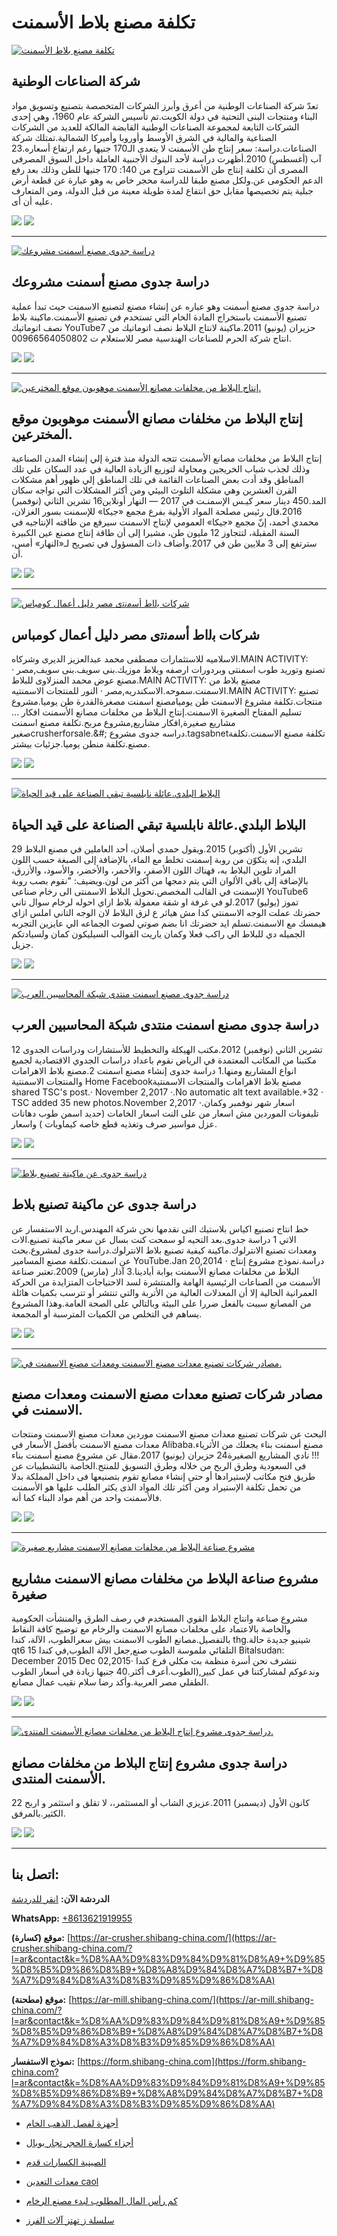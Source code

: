 # تكلفة مصنع بلاط الأسمنت

<a href="https://swt.shibang-china.com/?l=ar&img&k=%D8%AA%D9%83%D9%84%D9%81%D8%A9+%D9%85%D8%B5%D9%86%D8%B9+%D8%A8%D9%84%D8%A7%D8%B7+%D8%A7%D9%84%D8%A3%D8%B3%D9%85%D9%86%D8%AA" target="_blank">![تكلفة مصنع بلاط الأسمنت](http://static.shibang-china.com/all-800x300/389.jpg)</a>

## شركة الصناعات الوطنية
تعدّ شركة الصناعات الوطنية من أعرق وأبرز الشركات المتخصصة بتصنيع وتسويق مواد البناء ومنتجات البنى التحتية في دولة الكويت.تم تأسيس الشركة عام 1960، وهي إحدى الشركات التابعة لمجموعة الصناعات الوطنية القابضة المالكة للعديد من الشركات الصناعية والمالية في الشرق الأوسط وأوروبا وأميركا الشمالية.تمتلك شركة الصناعات.دراسة: سعر إنتاج طن الأسمنت لا يتعدى الـ170 جنيها رغم ارتفاع أسعاره.23 آب (أغسطس) 2010.أظهرت دراسة لأحد البنوك الأجنبية العاملة داخل السوق المصرفى المصرى أن تكلفة إنتاج طن الأسمنت تتراوح من 140: 170 جنيها للطن وذلك بعد رفع الدعم الحكومى عن.ولكل مصنع طبقا للدراسة محجر خاص به وهو عبارة عن قطعة أرض جبلية يتم تخصيصها مقابل حق انتفاع لمدة طويلة معينة من قبل الدولة، ومن المتعارف عليه أن أى.


<a href="https://whatsapp.shibangsoft.com/WhatsApp.php" target="_blank" title="WhatsApp">![](http://static.shibang-china.com/icon/whatsapp.png)</a> <a href="https://swt.shibang-china.com/?l=ar&icon&k=%D8%AA%D9%83%D9%84%D9%81%D8%A9+%D9%85%D8%B5%D9%86%D8%B9+%D8%A8%D9%84%D8%A7%D8%B7+%D8%A7%D9%84%D8%A3%D8%B3%D9%85%D9%86%D8%AA" target="_blank">![](http://static.shibang-china.com/icon/chat-ar.png)</a>

---

<a href="https://swt.shibang-china.com/?l=ar&img&k=%D8%AA%D9%83%D9%84%D9%81%D8%A9+%D9%85%D8%B5%D9%86%D8%B9+%D8%A8%D9%84%D8%A7%D8%B7+%D8%A7%D9%84%D8%A3%D8%B3%D9%85%D9%86%D8%AA" target="_blank">![دراسة جدوى مصنع أسمنت مشروعك](http://static.shibang-china.com/all-800x300/147.jpg)</a>

## دراسة جدوى مصنع أسمنت مشروعك
دراسة جدوى مصنع أسمنت وهو عباره عن إنشاء مصنع لتصنيع الاسمنت حيث تبدأ عملية تصنيع الأسمنت باستخراج المادة الخام التي تستخدم في تصنيع الأسمنت.ماكينة بلاط نصف اتوماتيك YouTube7 حزيران (يونيو) 2011.ماكينة لانتاج البلاط نصف اتوماتيك من انتاج شركة الحرم للصناعات الهندسية مصر للاستعلام ت 00966564050802.


<a href="https://whatsapp.shibangsoft.com/WhatsApp.php" target="_blank" title="WhatsApp">![](http://static.shibang-china.com/icon/whatsapp.png)</a> <a href="https://swt.shibang-china.com/?l=ar&icon&k=%D8%AA%D9%83%D9%84%D9%81%D8%A9+%D9%85%D8%B5%D9%86%D8%B9+%D8%A8%D9%84%D8%A7%D8%B7+%D8%A7%D9%84%D8%A3%D8%B3%D9%85%D9%86%D8%AA" target="_blank">![](http://static.shibang-china.com/icon/chat-ar.png)</a>

---

<a href="https://swt.shibang-china.com/?l=ar&img&k=%D8%AA%D9%83%D9%84%D9%81%D8%A9+%D9%85%D8%B5%D9%86%D8%B9+%D8%A8%D9%84%D8%A7%D8%B7+%D8%A7%D9%84%D8%A3%D8%B3%D9%85%D9%86%D8%AA" target="_blank">![إنتاج البلاط من مخلفات مصانع الأسمنت موهوبون موقع المخترعين.](http://static.shibang-china.com/all-800x300/1036.jpg)</a>

## إنتاج البلاط من مخلفات مصانع الأسمنت موهوبون موقع المخترعين.
إنتاج البلاط من مخلفات مصانع الأسمنت تتجه الدولة منذ فترة إلي إنشاء المدن الصناعية وذلك لجذب شباب الخريجين ومحاولة لتوزيع الزيادة العالية في عدد السكان علي تلك المناطق وقد أدت بعض الصناعات القائمة في تلك المناطق إلي ظهور أهم مشكلات القرن العشرين وهي مشكلة التلوث البيئي ومن أكثر المشكلات التي تواجه سكان المد.450 دينار سعر كيـس الإسمنـت في 2017 — النهار أونلاين16 تشرين الثاني (نوفمبر) 2016.قال رئيس مصلحة المواد الأولية بفرع مجمع «جيكا» للإسمنت بسور الغزلان، محمدي أحمد، إنّ مجمع «جيكا» العمومي لإنتاج الاسمنت سيرفع من طاقته الإنتاجيه في السنة المقبلة، لتتجاوز 12 مليون طن، مشيرا إلى أن طاقة إنتاج مصنع عين الكبيرة سترتفع إلى 3 ملايين طن في 2017.وأضاف ذات المسؤول في تصريح لـ«النهار» أمس، أن.


<a href="https://whatsapp.shibangsoft.com/WhatsApp.php" target="_blank" title="WhatsApp">![](http://static.shibang-china.com/icon/whatsapp.png)</a> <a href="https://swt.shibang-china.com/?l=ar&icon&k=%D8%AA%D9%83%D9%84%D9%81%D8%A9+%D9%85%D8%B5%D9%86%D8%B9+%D8%A8%D9%84%D8%A7%D8%B7+%D8%A7%D9%84%D8%A3%D8%B3%D9%85%D9%86%D8%AA" target="_blank">![](http://static.shibang-china.com/icon/chat-ar.png)</a>

---

<a href="https://swt.shibang-china.com/?l=ar&img&k=%D8%AA%D9%83%D9%84%D9%81%D8%A9+%D9%85%D8%B5%D9%86%D8%B9+%D8%A8%D9%84%D8%A7%D8%B7+%D8%A7%D9%84%D8%A3%D8%B3%D9%85%D9%86%D8%AA" target="_blank">![شركات ﺑﻟﺍﻁ ﺃﺳﻣﻧﺗﻯ مصر دليل أعمال كومباس](http://static.shibang-china.com/all-800x300/700.jpg)</a>

## شركات ﺑﻟﺍﻁ ﺃﺳﻣﻧﺗﻯ مصر دليل أعمال كومباس
الاسلاميه للاستثمارات مصطفى محمد عبدالعزيز الديرى وشركاه.MAIN ACTIVITY: تصنيع وتوريد طوب اسمنتى وبردورات ارصفه وبلاط موزيك.بنى سويف.بنى سويف,مصر &middot; مصنع عوض محمد المنزلاوى للبلاط.MAIN ACTIVITY: مصنع بلاط من الاسمنت.سموحه.الاسكندريه,مصر &middot; النور للمنتجات الاسمنتيه.MAIN ACTIVITY: تصنيع منتجات.تكلفة مشروع الاسمنت طن يوميامصنع اسمنت مصغرةالقدرة طن يوميا.مشروع تسليم المفتاح الصغيرة الاسمنت.إنتاج البلاط من مخلفات مصانع الأسمنت افكار … مشاريع صغيرة,افكار مشاريع,مشروع مربح.تكلفة مصنع اسمنت صغيرcrusherforsale.&amp;#; دراسه جدوى مشروع.tagsabnetتكلفة مصنع الاسمنت.تكلفة مصنع.تكلفة منطن يوميا.جزئیات بیشتر.


<a href="https://whatsapp.shibangsoft.com/WhatsApp.php" target="_blank" title="WhatsApp">![](http://static.shibang-china.com/icon/whatsapp.png)</a> <a href="https://swt.shibang-china.com/?l=ar&icon&k=%D8%AA%D9%83%D9%84%D9%81%D8%A9+%D9%85%D8%B5%D9%86%D8%B9+%D8%A8%D9%84%D8%A7%D8%B7+%D8%A7%D9%84%D8%A3%D8%B3%D9%85%D9%86%D8%AA" target="_blank">![](http://static.shibang-china.com/icon/chat-ar.png)</a>

---

<a href="https://swt.shibang-china.com/?l=ar&img&k=%D8%AA%D9%83%D9%84%D9%81%D8%A9+%D9%85%D8%B5%D9%86%D8%B9+%D8%A8%D9%84%D8%A7%D8%B7+%D8%A7%D9%84%D8%A3%D8%B3%D9%85%D9%86%D8%AA" target="_blank">![البلاط البلدي.عائلة نابلسية تبقي الصناعة على قيد الحياة](http://static.shibang-china.com/all-800x300/972.jpg)</a>

## البلاط البلدي.عائلة نابلسية تبقي الصناعة على قيد الحياة
29 تشرين الأول (أكتوبر) 2015.ويقول حمدي أصلان، أحد العاملين في مصنع البلاط البلدي، إنه يتكوّن من روبة إسمنت تخلط مع الماء، بالإضافة إلى الصبغة حسب اللون المراد تلوين البلاط به، فهناك اللون الأصفر، والأحمر، والأخضر، والأسود، والأزرق، بالإضافة إلى باقي الألوان التي يتم دمجها من أكثر من لون.ويضيف: &quot;نقوم بصب روبة الإسمنت في القالب المخصص.تحويل البلاط الاسمنتى الى رخام صناعى YouTube6 تموز (يوليو) 2017.لو في غرفة او شقة معمولة بلاط ازاي احوله لرخام سوال تاني حضرتك عملت الوجه الاسمنتي كدا مش هياثر ع لزق البلاط لان الوجه التاني املس ازاي هيمسك مع الاسمنت﻿.تسلم ايد حضرتك انا بضم صوتي لصوت الجماعه الي عايزين التجربه الجميله دي للبلاط الي راكب فعلا وكمان ياريت القوالب السيليكون كمان ولسيادتكم جزيل.


<a href="https://whatsapp.shibangsoft.com/WhatsApp.php" target="_blank" title="WhatsApp">![](http://static.shibang-china.com/icon/whatsapp.png)</a> <a href="https://swt.shibang-china.com/?l=ar&icon&k=%D8%AA%D9%83%D9%84%D9%81%D8%A9+%D9%85%D8%B5%D9%86%D8%B9+%D8%A8%D9%84%D8%A7%D8%B7+%D8%A7%D9%84%D8%A3%D8%B3%D9%85%D9%86%D8%AA" target="_blank">![](http://static.shibang-china.com/icon/chat-ar.png)</a>

---

<a href="https://swt.shibang-china.com/?l=ar&img&k=%D8%AA%D9%83%D9%84%D9%81%D8%A9+%D9%85%D8%B5%D9%86%D8%B9+%D8%A8%D9%84%D8%A7%D8%B7+%D8%A7%D9%84%D8%A3%D8%B3%D9%85%D9%86%D8%AA" target="_blank">![دراسة جدوى مصنع اسمنت منتدى شبكة المحاسبين العرب](http://static.shibang-china.com/all-800x300/1009.jpg)</a>

## دراسة جدوى مصنع اسمنت منتدى شبكة المحاسبين العرب
12 تشرين الثاني (نوفمبر) 2012.مكتب الهيكلة والتخطيط للأستشارات ودراسات الجدوى مكتبنا من المكاتب المعتمدة في الرياض نقوم باعداد دراسات الجدوي الاقتصادية لجميع انواع المشاريع ومنها.1 دراسة جدوى إنشاء مصنع اسمنت 2.مصنع بلاط الاهرامات والمنتجات الاسمنتية Home Facebookمصنع بلاط الاهرامات والمنتجات الاسمنتية shared TSC&#39;s post.· November 2,2017 ·.No automatic alt text available.+32 &middot; TSC added 35 new photos.November 2,2017 ·.اسعار شهر نوفمبر وكمان تليفونات الموردين مش اسعار من على النت اسعار الخامات (حديد اسمن طوب دهانات عزل مواسير صرف وتغذيه قطع خاصه كيماويات ) واسعار.


<a href="https://whatsapp.shibangsoft.com/WhatsApp.php" target="_blank" title="WhatsApp">![](http://static.shibang-china.com/icon/whatsapp.png)</a> <a href="https://swt.shibang-china.com/?l=ar&icon&k=%D8%AA%D9%83%D9%84%D9%81%D8%A9+%D9%85%D8%B5%D9%86%D8%B9+%D8%A8%D9%84%D8%A7%D8%B7+%D8%A7%D9%84%D8%A3%D8%B3%D9%85%D9%86%D8%AA" target="_blank">![](http://static.shibang-china.com/icon/chat-ar.png)</a>

---

<a href="https://swt.shibang-china.com/?l=ar&img&k=%D8%AA%D9%83%D9%84%D9%81%D8%A9+%D9%85%D8%B5%D9%86%D8%B9+%D8%A8%D9%84%D8%A7%D8%B7+%D8%A7%D9%84%D8%A3%D8%B3%D9%85%D9%86%D8%AA" target="_blank">![دراسة جدوى عن ماكينة تصنيع بلاط](http://static.shibang-china.com/all-800x300/356.jpg)</a>

## دراسة جدوى عن ماكينة تصنيع بلاط
خط انتاج تصنيع اكياس بلاستيك التى نقدمها نحن شركة المهندس.اريد الاستفسار عن الاتي 1 دراسة جدوى.بعد التحيه لو سمحت كنت بسال عن سعر ماكينة تصنيع.الات ومعدات تصنيع الانترلوك.ماكينة كيفية تصنيع بلاط الانترلوك.دراسة جدوى لمشروع.بحث عن اسمنت.تكلفة مصنع المسامير YouTube.Jan 20,2014 · دراسة.نموذج مشروع إنتاج البلاط من مخلفات مصانع الأسمنت بوابة أيادينا.3 آذار (مارس) 2009.تعتبر صناعة الأسمنت من الصناعات الرئيسية الهامة والمنتشرة لسد الاحتياجات المتزايدة من الحركة العمرانية الحالية إلا أن المعدلات العالية من الأتربة والتي تنتشر أو تترسب بكميات هائلة من المصانع سببت بالفعل ضررا على البيئة وبالتالي على الصحة العامة.وهذا المشروع يساهم في التخلص من الكميات المترسبة أو المجمعة.


<a href="https://whatsapp.shibangsoft.com/WhatsApp.php" target="_blank" title="WhatsApp">![](http://static.shibang-china.com/icon/whatsapp.png)</a> <a href="https://swt.shibang-china.com/?l=ar&icon&k=%D8%AA%D9%83%D9%84%D9%81%D8%A9+%D9%85%D8%B5%D9%86%D8%B9+%D8%A8%D9%84%D8%A7%D8%B7+%D8%A7%D9%84%D8%A3%D8%B3%D9%85%D9%86%D8%AA" target="_blank">![](http://static.shibang-china.com/icon/chat-ar.png)</a>

---

<a href="https://swt.shibang-china.com/?l=ar&img&k=%D8%AA%D9%83%D9%84%D9%81%D8%A9+%D9%85%D8%B5%D9%86%D8%B9+%D8%A8%D9%84%D8%A7%D8%B7+%D8%A7%D9%84%D8%A3%D8%B3%D9%85%D9%86%D8%AA" target="_blank">![مصادر شركات تصنيع معدات مصنع الاسمنت ومعدات مصنع الاسمنت في.](http://static.shibang-china.com/all-800x300/1357.jpg)</a>

## مصادر شركات تصنيع معدات مصنع الاسمنت ومعدات مصنع الاسمنت في.
البحث عن شركات تصنيع معدات مصنع الاسمنت موردين معدات مصنع الاسمنت ومنتجات معدات مصنع الاسمنت بأفضل الأسعار في Alibaba.مصنع أسمنت بناء يجعلك من الأثرياء !!! نادي المشاريع الصغيرة24 حزيران (يونيو) 2017.مقال عن مشروع مصنع أسمنت بناء فى السعودية وطرق الربح من خلاله وطرق التسويق للمنتج.الخاصة بالتشطيبات عن طريق فتح مكاتب لإستيرادها أو حتى إنشاء مصانع تقوم بتصنيعها فى داخل المملكة بدلا من تحمل تكلفة الإستيراد ومن أكثر تلك المواد الذى يكثر الطلب عليها هو الأسمنت فالأسمنت واحد من أهم مواد البناء كما أنه.


<a href="https://whatsapp.shibangsoft.com/WhatsApp.php" target="_blank" title="WhatsApp">![](http://static.shibang-china.com/icon/whatsapp.png)</a> <a href="https://swt.shibang-china.com/?l=ar&icon&k=%D8%AA%D9%83%D9%84%D9%81%D8%A9+%D9%85%D8%B5%D9%86%D8%B9+%D8%A8%D9%84%D8%A7%D8%B7+%D8%A7%D9%84%D8%A3%D8%B3%D9%85%D9%86%D8%AA" target="_blank">![](http://static.shibang-china.com/icon/chat-ar.png)</a>

---

<a href="https://swt.shibang-china.com/?l=ar&img&k=%D8%AA%D9%83%D9%84%D9%81%D8%A9+%D9%85%D8%B5%D9%86%D8%B9+%D8%A8%D9%84%D8%A7%D8%B7+%D8%A7%D9%84%D8%A3%D8%B3%D9%85%D9%86%D8%AA" target="_blank">![مشروع صناعة البلاط من مخلفات مصانع الاسمنت مشاريع صغيرة](http://static.shibang-china.com/all-800x300/1392.jpg)</a>

## مشروع صناعة البلاط من مخلفات مصانع الاسمنت مشاريع صغيرة
مشروع صناعة وانتاج البلاط القوي المستخدم في رصف الطرق والمنشأت الحكومية والخاصة بالاعتماد على مخلفات مصانع الاسمنت والرخام مع توضيح كافة النقاط بالتفصيل.مصانع الطوب الاسمنت بيش سعرالطوب، الآلة، كندا thg.شينيو جديدة حالة qt6 15 التلقائي ملموسة الطوب صنع,جعل الآلة الطوب,في كندا Bitalsudan: December 2015 Dec 02,2015· نتشرف نحن أسرة منظمة بت مكلي فرع كندا وندعوكم لمشاركتنا في عمل كبير,(الطوب.أعرف أكثر.40 جنيها زيادة في أسعار الطوب الطفلي مصر العربية.وأكد رضا سلام نقيب عمال مصانع.


<a href="https://whatsapp.shibangsoft.com/WhatsApp.php" target="_blank" title="WhatsApp">![](http://static.shibang-china.com/icon/whatsapp.png)</a> <a href="https://swt.shibang-china.com/?l=ar&icon&k=%D8%AA%D9%83%D9%84%D9%81%D8%A9+%D9%85%D8%B5%D9%86%D8%B9+%D8%A8%D9%84%D8%A7%D8%B7+%D8%A7%D9%84%D8%A3%D8%B3%D9%85%D9%86%D8%AA" target="_blank">![](http://static.shibang-china.com/icon/chat-ar.png)</a>

---

<a href="https://swt.shibang-china.com/?l=ar&img&k=%D8%AA%D9%83%D9%84%D9%81%D8%A9+%D9%85%D8%B5%D9%86%D8%B9+%D8%A8%D9%84%D8%A7%D8%B7+%D8%A7%D9%84%D8%A3%D8%B3%D9%85%D9%86%D8%AA" target="_blank">![دراسة جدوى مشروع إنتاج البلاط من مخلفات مصانع الأسمنت المنتدى.](http://static.shibang-china.com/all-800x300/905.jpg)</a>

## دراسة جدوى مشروع إنتاج البلاط من مخلفات مصانع الأسمنت المنتدى.
22 كانون الأول (ديسمبر) 2011.عزيزي الشاب أو المستثمر،، لا تقلق و استثمر و اربح الكثير.بالمرفق.

<a href="https://whatsapp.shibangsoft.com/WhatsApp.php" target="_blank" title="WhatsApp">![](http://static.shibang-china.com/icon/whatsapp.png)</a> <a href="https://swt.shibang-china.com/?l=ar&icon&k=%D8%AA%D9%83%D9%84%D9%81%D8%A9+%D9%85%D8%B5%D9%86%D8%B9+%D8%A8%D9%84%D8%A7%D8%B7+%D8%A7%D9%84%D8%A3%D8%B3%D9%85%D9%86%D8%AA" target="_blank">![](http://static.shibang-china.com/icon/chat-ar.png)</a>

---
## اتصل بنا:

**الدردشة الآن:** [انقر للدردشة](https://swt.shibang-china.com?l=ar&contact&k=%D8%AA%D9%83%D9%84%D9%81%D8%A9+%D9%85%D8%B5%D9%86%D8%B9+%D8%A8%D9%84%D8%A7%D8%B7+%D8%A7%D9%84%D8%A3%D8%B3%D9%85%D9%86%D8%AA)

**WhatsApp:**  [+8613621919955](https://whatsapp.shibangsoft.com/WhatsApp.php)

**موقع (كسارة):** [https://ar-crusher.shibang-china.com/](https://ar-crusher.shibang-china.com/?l=ar&contact&k=%D8%AA%D9%83%D9%84%D9%81%D8%A9+%D9%85%D8%B5%D9%86%D8%B9+%D8%A8%D9%84%D8%A7%D8%B7+%D8%A7%D9%84%D8%A3%D8%B3%D9%85%D9%86%D8%AA)

**موقع (مطحنة):** [https://ar-mill.shibang-china.com/](https://ar-mill.shibang-china.com/?l=ar&contact&k=%D8%AA%D9%83%D9%84%D9%81%D8%A9+%D9%85%D8%B5%D9%86%D8%B9+%D8%A8%D9%84%D8%A7%D8%B7+%D8%A7%D9%84%D8%A3%D8%B3%D9%85%D9%86%D8%AA)

**نموذج الاستفسار:** [https://form.shibang-china.com](https://form.shibang-china.com?l=ar&contact&k=%D8%AA%D9%83%D9%84%D9%81%D8%A9+%D9%85%D8%B5%D9%86%D8%B9+%D8%A8%D9%84%D8%A7%D8%B7+%D8%A7%D9%84%D8%A3%D8%B3%D9%85%D9%86%D8%AA)

* [أجهزة لفصل الذهب الخام](../28/%D8%A3%D8%AC%D9%87%D8%B2%D8%A9%20%D9%84%D9%81%D8%B5%D9%84%20%D8%A7%D9%84%D8%B0%D9%87%D8%A8%20%D8%A7%D9%84%D8%AE%D8%A7%D9%85.md)

* [أجزاء كسارة الحجر تجار بوبال](../26/%D8%A3%D8%AC%D8%B2%D8%A7%D8%A1%20%D9%83%D8%B3%D8%A7%D8%B1%D8%A9%20%D8%A7%D9%84%D8%AD%D8%AC%D8%B1%20%D8%AA%D8%AC%D8%A7%D8%B1%20%D8%A8%D9%88%D8%A8%D8%A7%D9%84.md)

* [الصينية الكسارات قدم](../28/%D8%A7%D9%84%D8%B5%D9%8A%D9%86%D9%8A%D8%A9%20%D8%A7%D9%84%D9%83%D8%B3%D8%A7%D8%B1%D8%A7%D8%AA%20%D9%82%D8%AF%D9%85.md)

* [معدات التعدين caol](../28/%D9%85%D8%B9%D8%AF%D8%A7%D8%AA%20%D8%A7%D9%84%D8%AA%D8%B9%D8%AF%D9%8A%D9%86%20caol.md)

* [كم رأس المال المطلوب لبدء مصنع الرخام](../29/%D9%83%D9%85%20%D8%B1%D8%A3%D8%B3%20%D8%A7%D9%84%D9%85%D8%A7%D9%84%20%D8%A7%D9%84%D9%85%D8%B7%D9%84%D9%88%D8%A8%20%D9%84%D8%A8%D8%AF%D8%A1%20%D9%85%D8%B5%D9%86%D8%B9%20%D8%A7%D9%84%D8%B1%D8%AE%D8%A7%D9%85.md)

* [سلسلة ز تهتز آلات الفرز](../29/%D8%B3%D9%84%D8%B3%D9%84%D8%A9%20%D8%B2%20%D8%AA%D9%87%D8%AA%D8%B2%20%D8%A2%D9%84%D8%A7%D8%AA%20%D8%A7%D9%84%D9%81%D8%B1%D8%B2.md)